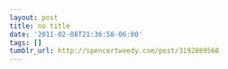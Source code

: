 ```yaml
---
layout: post
title: no title
date: '2011-02-08T21:36:58-06:00'
tags: []
tumblr_url: http://spencertweedy.com/post/3192889568
---
```

